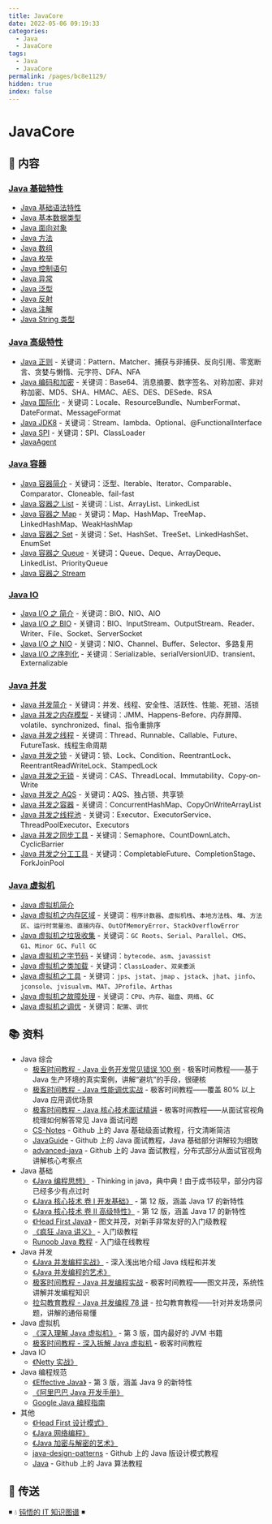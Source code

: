 ```yaml
---
title: JavaCore
date: 2022-05-06 09:19:33
categories:
  - Java
  - JavaCore
tags:
  - Java
  - JavaCore
permalink: /pages/bc8e1129/
hidden: true
index: false
---
```


# JavaCore

## 📖 内容

### [Java 基础特性](01.基础特性)

- [Java 基础语法特性](01.基础特性/Java_基础语法.md)
- [Java 基本数据类型](01.基础特性/Java_数据类型.md)
- [Java 面向对象](01.基础特性/Java_面向对象.md)
- [Java 方法](01.基础特性/Java_方法.md)
- [Java 数组](01.基础特性/Java_数组.md)
- [Java 枚举](01.基础特性/Java_枚举.md)
- [Java 控制语句](01.基础特性/Java_控制语句.md)
- [Java 异常](01.基础特性/Java_异常.md)
- [Java 泛型](01.基础特性/Java_泛型.md)
- [Java 反射](01.基础特性/Java_反射.md)
- [Java 注解](01.基础特性/Java_注解.md)
- [Java String 类型](01.基础特性/Java_String.md)

### [Java 高级特性](02.高级特性)

- [Java 正则](02.高级特性/Java_正则.md) - 关键词：Pattern、Matcher、捕获与非捕获、反向引用、零宽断言、贪婪与懒惰、元字符、DFA、NFA
- [Java 编码和加密](02.高级特性/Java_编码和加密.md) - 关键词：Base64、消息摘要、数字签名、对称加密、非对称加密、MD5、SHA、HMAC、AES、DES、DESede、RSA
- [Java 国际化](02.高级特性/Java_国际化.md) - 关键词：Locale、ResourceBundle、NumberFormat、DateFormat、MessageFormat
- [Java JDK8](02.高级特性/Java_JDK8.md) - 关键词：Stream、lambda、Optional、@FunctionalInterface
- [Java SPI](02.高级特性/Java_SPI.md) - 关键词：SPI、ClassLoader
- [JavaAgent](02.高级特性/Java_Agent.md)

### [Java 容器](03.容器)

- [Java 容器简介](03.容器/Java_容器_简介.md) - 关键词：泛型、Iterable、Iterator、Comparable、Comparator、Cloneable、fail-fast
- [Java 容器之 List](03.容器/Java_容器_List.md) - 关键词：List、ArrayList、LinkedList
- [Java 容器之 Map](03.容器/Java_容器_Map.md) - 关键词：Map、HashMap、TreeMap、LinkedHashMap、WeakHashMap
- [Java 容器之 Set](03.容器/Java_容器_Set.md) - 关键词：Set、HashSet、TreeSet、LinkedHashSet、EnumSet
- [Java 容器之 Queue](03.容器/Java_容器_Queue.md) - 关键词：Queue、Deque、ArrayDeque、LinkedList、PriorityQueue
- [Java 容器之 Stream](03.容器/Java_容器_Stream.md)

### [Java IO](04.IO)

- [Java I/O 之 简介](04.IO/Java_IO_简介.md) - 关键词：BIO、NIO、AIO
- [Java I/O 之 BIO](04.IO/Java_IO_BIO.md) - 关键词：BIO、InputStream、OutputStream、Reader、Writer、File、Socket、ServerSocket
- [Java I/O 之 NIO](04.IO/Java_IO_NIO.md) - 关键词：NIO、Channel、Buffer、Selector、多路复用
- [Java I/O 之序列化](04.IO/Java_IO_序列化.md) - 关键词：Serializable、serialVersionUID、transient、Externalizable

### [Java 并发](05.并发)

- [Java 并发简介](05.并发/Java_并发_简介.md) - 关键词：并发、线程、安全性、活跃性、性能、死锁、活锁
- [Java 并发之内存模型](05.并发/Java_并发_内存模型.md) - 关键词：JMM、Happens-Before、内存屏障、volatile、synchronized、final、指令重排序
- [Java 并发之线程](05.并发/Java_并发_线程.md) - 关键词：Thread、Runnable、Callable、Future、FutureTask、线程生命周期
- [Java 并发之锁](05.并发/Java_并发_锁.md) - 关键词：锁、Lock、Condition、ReentrantLock、ReentrantReadWriteLock、StampedLock
- [Java 并发之无锁](05.并发/Java_并发_无锁.md) - 关键词：CAS、ThreadLocal、Immutability、Copy-on-Write
- [Java 并发之 AQS](05.并发/Java_并发_AQS.md) - 关键词：AQS、独占锁、共享锁
- [Java 并发之容器](05.并发/Java_并发_容器.md) - 关键词：ConcurrentHashMap、CopyOnWriteArrayList
- [Java 并发之线程池](05.并发/Java_并发_线程池.md) - 关键词：Executor、ExecutorService、ThreadPoolExecutor、Executors
- [Java 并发之同步工具](05.并发/Java_并发_同步工具.md) - 关键词：Semaphore、CountDownLatch、CyclicBarrier
- [Java 并发之分工工具](05.并发/Java_并发_分工工具.md) - 关键词：CompletableFuture、CompletionStage、ForkJoinPool

### [Java 虚拟机](06.JVM)

- [Java 虚拟机简介](06.JVM/Java_虚拟机_简介.md)
- [Java 虚拟机之内存区域](06.JVM/Java_虚拟机_内存区域.md) - 关键词：`程序计数器`、`虚拟机栈`、`本地方法栈`、`堆`、`方法区`、`运行时常量池`、`直接内存`、`OutOfMemoryError`、`StackOverflowError`
- [Java 虚拟机之垃圾收集](06.JVM/Java_虚拟机_垃圾收集.md) - 关键词：`GC Roots`、`Serial`、`Parallel`、`CMS`、`G1`、`Minor GC`、`Full GC`
- [Java 虚拟机之字节码](06.JVM/Java_虚拟机_字节码.md) - 关键词：`bytecode`、`asm`、`javassist`
- [Java 虚拟机之类加载](06.JVM/Java_虚拟机_类加载.md) - 关键词：`ClassLoader`、`双亲委派`
- [Java 虚拟机之工具](06.JVM/Java_虚拟机_工具.md) - 关键词：`jps`、`jstat`、`jmap` 、`jstack`、`jhat`、`jinfo`、`jconsole`、`jvisualvm`、`MAT`、`JProfile`、`Arthas`
- [Java 虚拟机之故障处理](06.JVM/Java_虚拟机_故障处理.md) - 关键词：`CPU`、`内存`、`磁盘`、`网络`、`GC`
- [Java 虚拟机之调优](06.JVM/Java_虚拟机_调优.md) - 关键词：`配置`、`调优`

## 📚 资料

- Java 综合
  - [极客时间教程 - Java 业务开发常见错误 100 例](https://time.geekbang.org/column/intro/100047701) - 极客时间教程——基于 Java 生产环境的真实案例，讲解“避坑”的手段，很硬核
  - [极客时间教程 - Java 性能调优实战](https://time.geekbang.org/column/intro/100028001) - 极客时间教程——覆盖 80% 以上 Java 应用调优场景
  - [极客时间教程 - Java 核心技术面试精讲](https://time.geekbang.org/column/intro/82) - 极客时间教程——从面试官视角梳理如何解答常见 Java 面试问题
  - [CS-Notes](https://github.com/CyC2018/CS-Notes) - Github 上的 Java 基础级面试教程，行文清晰简洁
  - [JavaGuide](https://github.com/Snailclimb/JavaGuide) - Github 上的 Java 面试教程，Java 基础部分讲解较为细致
  - [advanced-java](https://github.com/doocs/advanced-java) - Github 上的 Java 面试教程，分布式部分从面试官视角讲解核心考察点
- Java 基础
  - [《Java 编程思想》](https://book.douban.com/subject/2130190/) - Thinking in java，典中典！由于成书较早，部分内容已经多少有点过时
  - [《Java 核心技术 卷 I 开发基础》](https://book.douban.com/subject/35920145/) - 第 12 版，涵盖 Java 17 的新特性
  - [《Java 核心技术 卷 II 高级特性》](https://book.douban.com/subject/36337685/) - 第 12 版，涵盖 Java 17 的新特性
  - [《Head First Java》](https://book.douban.com/subject/2000732/) - 图文并茂，对新手非常友好的入门级教程
  - [《疯狂 Java 讲义》](https://book.douban.com/subject/3246499/) - 入门级教程
  - [Runoob Java 教程](https://www.runoob.com/java/java-tutorial.html) - 入门级在线教程
- Java 并发
  - [《Java 并发编程实战》](https://book.douban.com/subject/10484692/) - 深入浅出地介绍 Java 线程和并发
  - [《Java 并发编程的艺术》](https://book.douban.com/subject/26591326/)
  - [极客时间教程 - Java 并发编程实战](https://time.geekbang.org/column/intro/100023901) - 极客时间教程——图文并茂，系统性讲解并发编程知识
  - [拉勾教育教程 - Java 并发编程 78 讲](https://kaiwu.lagou.com/course/courseInfo.htm?courseId=16) - 拉勾教育教程——针对并发场景问题，讲解的通俗易懂
- Java 虚拟机
  - [《深入理解 Java 虚拟机》](https://book.douban.com/subject/34907497/) - 第 3 版，国内最好的 JVM 书籍
  - [极客时间教程 - 深入拆解 Java 虚拟机](https://time.geekbang.org/column/intro/100010301) - 极客时间教程
- Java IO
  - [《Netty 实战》](https://book.douban.com/subject/27038538/)
- Java 编程规范
  - [《Effective Java》](https://book.douban.com/subject/36818907/) - 第 3 版，涵盖 Java 9 的新特性
  - [《阿里巴巴 Java 开发手册》](https://github.com/alibaba/p3c/blob/master/阿里巴巴Java开发手册（详尽版）.pdf)
  - [Google Java 编程指南](https://google.github.io/styleguide/javaguide.html)
- 其他
  - [《Head First 设计模式》](https://book.douban.com/subject/2243615/)
  - [《Java 网络编程》](https://book.douban.com/subject/1438754/)
  - [《Java 加密与解密的艺术》](https://book.douban.com/subject/25861566/)
  - [java-design-patterns](https://github.com/iluwatar/java-design-patterns) - Github 上的 Java 版设计模式教程
  - [Java](https://github.com/TheAlgorithms/Java) - Github 上的 Java 算法教程

## 🚪 传送

◾ 💧 [钝悟的 IT 知识图谱](https://dunwu.github.io/waterdrop/) ◾